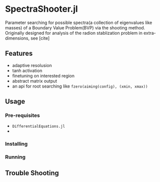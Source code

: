 # SpectraShooter.jl
Parameter searching for possible spectra(a collection of eigenvalues like masses) of a Boundary Value Problem(BVP) via the shooting method. Originally designed for analysis of the radion stablization problem in extra-dimensions, see [cite]
## Features
- adaptive resolusion
- tanh activation
- finetuning on interested region
- abstract matrix output
- an api for root searching like `fzero(aiming(config), (xmin, xmax))`
## Usage
### Pre-requisites
- `DifferentialEquations.jl`
- 
### Installing
### Running
## Trouble Shooting
